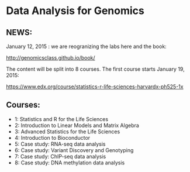 # Data Analysis for Genomics

## NEWS:

January 12, 2015 : we are reogranizing the labs here and the book:

http://genomicsclass.github.io/book/

The content will be split into 8 courses. The first course starts
January 19, 2015:

https://www.edx.org/course/statistics-r-life-sciences-harvardx-ph525-1x

## Courses:

- 1: Statistics and R for the Life Sciences
- 2: Introduction to Linear Models and Matrix Algebra
- 3: Advanced Statistics for the Life Sciences
- 4: Introduction to Bioconductor
- 5: Case study: RNA-seq data analysis
- 6: Case study: Variant Discovery and Genotyping
- 7: Case study: ChIP-seq data analysis
- 8: Case study: DNA methylation data analysis
